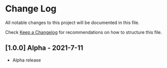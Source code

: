 # Change Log

All notable changes to this project will be documented in this file.

Check [Keep a Changelog](http://keepachangelog.com/) for recommendations on how to structure this file.

## [1.0.0] Alpha - 2021-7-11

- Alpha release
